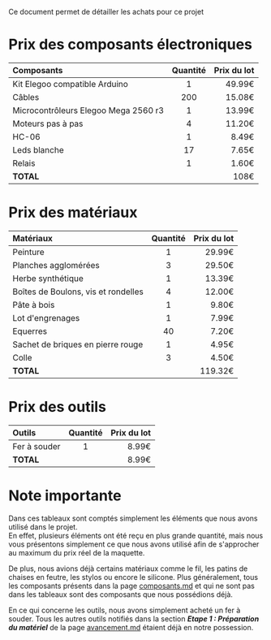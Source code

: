 Ce document permet de détailler les achats pour ce projet

# Prix des composants électroniques

| Composants | Quantité | Prix du lot |
|:-----------|:--------:|------------:|
|Kit Elegoo compatible Arduino|1|49.99€|
|Câbles|200|15.08€|
|Microcontrôleurs Elegoo Mega 2560 r3|1| 13.99€|
|Moteurs pas à pas|4|11.20€|
|HC-06|1|8.49€|
|Leds blanche|17|7.65€|
|Relais|1|1.60€|
|**TOTAL**||108€|

# Prix des matériaux

| Matériaux | Quantité | Prix du lot |
|:-----------|:--------:|-----------:|
|Peinture|1|29.99€|
|Planches agglomérées|3|29.50€|
|Herbe synthétique|1|13.39€|
|Boîtes de Boulons, vis et rondelles|4|12.00€|
|Pâte à bois|1|9.80€|
|Lot d'engrenages|1|7.99€|
|Equerres|40|7.20€|
|Sachet de briques en pierre rouge|1|4.95€|
|Colle|3|4.50€|
|**TOTAL**||119.32€|

# Prix des outils

| Outils | Quantité | Prix du lot |
|:-------|:--------:|------------:|
|Fer à souder|1|8.99€|
|**TOTAL**||8.99€|


# Note importante

Dans ces tableaux sont comptés simplement les éléments que nous avons utilisé dans le projet.  
En effet, plusieurs éléments ont été reçu en plus grande quantité, mais nous vous présentons simplement ce que nous avons utilisé afin de s'approcher au maximum du prix réel de la maquette.  

De plus, nous avions déjà certains matériaux comme le fil, les patins de chaises en feutre, les stylos ou encore le silicone.
Plus généralement, tous les composants présents dans la page [composants.md](https://github.com/institut-galilee/2020-SmartHomeJA/blob/master/doc/composants.md) et qui ne sont pas dans les tableaux sont des composants que nous possédions déjà.

En ce qui concerne les outils, nous avons simplement acheté un fer à souder. Tous les autres outils notifiés dans la section **_Etape 1 : Préparation du matériel_** de la page [avancement.md](https://github.com/institut-galilee/2020-SmartHomeJA/blob/master/doc/avancement.md) étaient déjà en notre possession.
